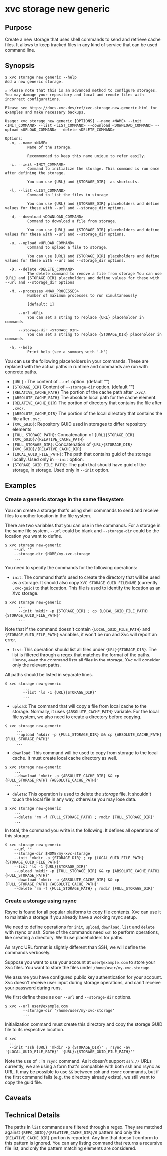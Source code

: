 # xvc storage new generic

## Purpose

Create a new storage that uses shell commands to send and retrieve cache files.
It allows to keep tracked files in any kind of service that can be used command line.

## Synopsis

```console
$ xvc storage new generic --help
Add a new generic storage.

⚠️ Please note that this is an advanced method to configure storages. You may damage your repository and local and remote files with incorrect configurations.

Please see https://docs.xvc.dev/ref/xvc-storage-new-generic.html for examples and make necessary backups.

Usage: xvc storage new generic [OPTIONS] --name <NAME> --init <INIT_COMMAND> --list <LIST_COMMAND> --download <DOWNLOAD_COMMAND> --upload <UPLOAD_COMMAND> --delete <DELETE_COMMAND>

Options:
  -n, --name <NAME>
          Name of the storage.

          Recommended to keep this name unique to refer easily.

  -i, --init <INIT_COMMAND>
          Command to initialize the storage. This command is run once after defining the storage.

          You can use {URL} and {STORAGE_DIR}  as shortcuts.

  -l, --list <LIST_COMMAND>
          Command to list the files in storage

          You can use {URL} and {STORAGE_DIR} placeholders and define values for these with --url and --storage_dir options.

  -d, --download <DOWNLOAD_COMMAND>
          Command to download a file from storage.

          You can use {URL} and {STORAGE_DIR} placeholders and define values for these with --url and --storage_dir options.

  -u, --upload <UPLOAD_COMMAND>
          Command to upload a file to storage.

          You can use {URL} and {STORAGE_DIR} placeholders and define values for these with --url and --storage_dir options.

  -D, --delete <DELETE_COMMAND>
          The delete command to remove a file from storage You can use {URL} and {STORAGE_DIR} placeholders and define values for these with --url and --storage_dir options

  -M, --processes <MAX_PROCESSES>
          Number of maximum processes to run simultaneously

          [default: 1]

      --url <URL>
          You can set a string to replace {URL} placeholder in commands

      --storage-dir <STORAGE_DIR>
          You can set a string to replace {STORAGE_DIR} placeholder in commands

  -h, --help
          Print help (see a summary with '-h')

```

You can use the following placeholders in your commands.
These are replaced with the actual paths in runtime and commands are run with concrete paths.

- `{URL}` : The content of `--url` option. (default "")
- `{STORAGE_DIR}` Content of `--storage-dir`  option. (default "")
- `{RELATIVE_CACHE_PATH}` The portion of the cache path after `.xvc/`.
- `{ABSOLUTE_CACHE_PATH}` The absolute local path for the cache element.
- `{RELATIVE_CACHE_DIR}` The portion of directory that contains the file after `.xvc/`.
- `{ABSOLUTE_CACHE_DIR}` The portion of the local directory that contains the file after `.xvc`.
- `{XVC_GUID}`: Repository GUID used in storages to differ repository elements
- `{FULL_STORAGE_PATH}`: Concatenation of `{URL}{STORAGE_DIR}{XVC_GUID}/{RELATIVE_CACHE_PATH}`
- `{FULL_STORAGE_DIR}`: Concatenation of `{URL}{STORAGE_DIR}{XVC_GUID}/{RELATIVE_CACHE_DIR}`
- `{LOCAL_GUID_FILE_PATH}`: The path that contains guid of the storage locally. Used only in `--init` option.
- `{STORAGE_GUID_FILE_PATH}`: The path that should have guid of the storage, in storage. Used only in `--init` option.

## Examples

### Create a generic storage in the same filesystem

You can create a storage that's using shell commands to send and receive files to another location in the file system.

There are two variables that you can use in the commands.
For a storage in the same file system, `--url` could be blank and `--storage-dir` could be the location you want to define.

```shell
$ xvc storage new-generic
    --url ""
    --storage-dir $HOME/my-xvc-storage
    ...
```

You need to specify the commands for the following operations:

- `init`: The command that's used to create the directory that will be used as a storage.
It should also copy `XVC_STORAGE_GUID_FILENAME` (currently `.xvc-guid`) to that location.
This file is used to identify the location as an Xvc storage.

```shell
$ xvc storage new-generic
      ...
      --init 'mkdir -p {STORAGE_DIR} ; cp {LOCAL_GUID_FILE_PATH} {STORAGE_GUID_FILE_PATH}'
      ...
```

Note that if the command doesn't contain `{LOCAL_GUID_FILE_PATH}` and `{STORAGE_GUID_FILE_PATH}` variables, it won't be run and Xvc will report an error.

- `list`: This operation should list all files under `{URL}{STORAGE_DIR}`.
The list is filtered through a regex that matches the format of the paths.
Hence, even the command lists all files in the storage, Xvc will consider only the relevant paths.

All paths should be listed in separate lines.

```shell
$ xvc storage new-generic
        ...
        --list 'ls -1 {URL}{STORAGE_DIR}'
        ...
```

- `upload`: The command that will copy a file from local cache to the storage.
Normally, it uses `{ABSOLUTE_CACHE_PATH}` variable.
For the local file system, we also need to create a directory before copying.

```shell
$ xvc storage new-generic
     ...
     --upload 'mkdir -p {FULL_STORAGE_DIR} && cp {ABSOLUTE_CACHE_PATH} {FULL_STORAGE_PATH}'
     ...
```

- `download`: This command will be used to copy from storage to the local cache.
It must create local cache directory as well.

```shell
$ xvc storage new-generic
    ...
    --download 'mkdir -p {ABSOLUTE_CACHE_DIR} && cp {FULL_STORAGE_PATH} {ABSOLUTE_CACHE_PATH}'
    ...
```

- `delete`: This operation is used to delete the _storage_ file.
It shouldn't touch the local file in any way, otherwise you may lose data.

```shell
$ xvc storage new-generic
    ...
    --delete 'rm -f {FULL_STORAGE_PATH} ; rmdir {FULL_STORAGE_DIR}'
    ...
```

In total, the command you write is the following.
It defines all operations of this storage.

```shell
$ xvc storage new-generic
    --url ""
    --storage-dir $HOME/my-xvc-storage
    --init 'mkdir -p {STORAGE_DIR} ; cp {LOCAL_GUID_FILE_PATH} {STORAGE_GUID_FILE_PATH}'
    --list 'ls -1 {URL}{STORAGE_DIR}'
    --upload 'mkdir -p {FULL_STORAGE_DIR} && cp {ABSOLUTE_CACHE_PATH} {FULL_STORAGE_PATH}'
    --download 'mkdir -p {ABSOLUTE_CACHE_DIR} && cp {FULL_STORAGE_PATH} {ABSOLUTE_CACHE_PATH}'
    --delete 'rm -f {FULL_STORAGE_PATH} ; rmdir {FULL_STORAGE_DIR}'
```

### Create a storage using rsync

Rsync is found for all popular platforms to copy file contents.
Xvc can use it to maintain a storage if you already have a working rsync setup.

We need to define operations for `init`, `upload`, `download`, `list` and `delete` with rsync or ssh.
Some of the commands need `ssh` to perform operations, like creating a directory.
We'll use placeholders for paths.

As rsync URL format is slightly different than SSH, we will define the commands verbosely.

Suppose you want to use your account at `user@example.com` to store your Xvc files.
You want to store the files under `/home/user/my-xvc-storage`.

We assume you have configured public key authentication for your account.
Xvc doesn't receive user input during storage operations, and can't receive your password during runs.

We first define these as our `--url` and `--storage-dir` options.

```shell
$ xvc --url user@example.com
        --storage-dir '/home/user/my-xvc-storage'
        ...
```

Initialization command must create this directory and copy the storage GUID file to its respective location.

```shell
$ xvc
  ...
  --init "ssh {URL} 'mkdir -p {STORAGE_DIR}' ; rsync -av '{LOCAL_GUID_FILE_PATH}' '{URL}:{STORAGE_GUID_FILE_PATH}'"
```

Note the use of `:` in `rsync` command.
As it doesn't support `ssh://` URLs currently, we are using a form that's compatible with both ssh and rsync as URL.
It may be possible to use `&&` between `ssh` and `rsync` commands, but if the first command fails (e.g. the directory already exists), we still want to copy the guid file.


## Caveats

## Technical Details

The paths in `list` commands are filtered through a regex.
They are matched against `{REPO_GUID}/{RELATIVE_CACHE_DIR}/0` pattern and only the `{RELATIVE_CACHE_DIR}` portion is reported.
Any line that doesn't conform to this pattern is ignored.
You can any listing command that returns a recursive file list, and only the pattern matching elements are considered.
